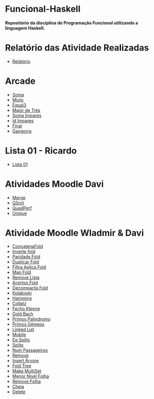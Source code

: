 # Funcional-Haskell
<h4>Repositório da disciplina de Programação Funcional utilizando a linguagem Haskell.</h4>

# Relatório das Atividade Realizadas
- <a href="https://github.com/GabrielSBotelho/Funcional-Haskell/blob/main/relatorio.md">Relatório</a>

# Arcade
- <a href="https://github.com/GabrielSBotelho/Funcional-Haskell/blob/main/Arcade/soma.hs">Soma</a>
- <a href="https://github.com/GabrielSBotelho/Funcional-Haskell/blob/main/Arcade/miolo.hs">Miolo</a>
- <a href="https://github.com/GabrielSBotelho/Funcional-Haskell/blob/main/Arcade/equal3.hs">Equal3</a>
- <a href="https://github.com/GabrielSBotelho/Funcional-Haskell/blob/main/Arcade/maiorDeTres.hs">Maior de Três</a>
- <a href="https://github.com/GabrielSBotelho/Funcional-Haskell/blob/main/Arcade/somaImpares.hs">Soma Ímpares</a>
- <a href="https://github.com/GabrielSBotelho/Funcional-Haskell/blob/main/Arcade/idImpares.hs">Id Ímpares</a>
- <a href="https://github.com/GabrielSBotelho/Funcional-Haskell/blob/main/Arcade/final.hs">Final</a>
- <a href="https://github.com/GabrielSBotelho/Funcional-Haskell/blob/main/Arcade/gangorra.hs">Gangorra</a>

# Lista 01 - Ricardo
- <a href="https://github.com/GabrielSBotelho/Funcional-Haskell/blob/main/Quest%C3%B5es/lista01.hs">Lista 01</a>

# Atividades Moodle Davi
- <a href="https://github.com/GabrielSBotelho/Funcional-Haskell/blob/main/MoodleDavi/merge.hs">Merge</a>
- <a href="https://github.com/GabrielSBotelho/Funcional-Haskell/blob/main/MoodleDavi/qsort.hs">QSrot</a>
- <a href="https://github.com/GabrielSBotelho/Funcional-Haskell/blob/main/MoodleDavi/quadperf.hs">QuadPerf</a>
- <a href="https://github.com/GabrielSBotelho/Funcional-Haskell/blob/main/MoodleDavi/unique.hs">Unique</a>

# Atividade Moodle Wladmir & Davi
- <a href="https://github.com/GabrielSBotelho/Funcional-Haskell/blob/main/Quest%C3%B5es/01concatenaFold.hs">ConcatenaFold</a>
- <a href="https://github.com/GabrielSBotelho/Funcional-Haskell/blob/main/Quest%C3%B5es/02inverteFold.hs">Inverte fold</a>
- <a href="https://github.com/GabrielSBotelho/Funcional-Haskell/blob/main/Quest%C3%B5es/03paridadeFold.hs">Paridade Fold</a>
- <a href="https://github.com/GabrielSBotelho/Funcional-Haskell/blob/main/Quest%C3%B5es/04duplicarFold.hs">Duplicar Fold</a>
- <a href="https://github.com/GabrielSBotelho/Funcional-Haskell/blob/main/Quest%C3%B5es/05filtraAplicaFold.hs">Filtra Aplica Fold</a>
- <a href="https://github.com/GabrielSBotelho/Funcional-Haskell/blob/main/Quest%C3%B5es/06mapFold.hs">Map Fold</a>
- <a href="https://github.com/GabrielSBotelho/Funcional-Haskell/blob/main/Quest%C3%B5es/07removeLista.hs">Remove Lista</a>
- <a href="https://github.com/GabrielSBotelho/Funcional-Haskell/blob/main/Quest%C3%B5es/08acertosFold.hs">Acertos Fold</a>
- <a href="https://github.com/GabrielSBotelho/Funcional-Haskell/blob/main/Quest%C3%B5es/09descompactaFold.hs">Decompacta Fold</a>
- <a href="https://github.com/GabrielSBotelho/Funcional-Haskell/blob/main/Quest%C3%B5es/10kolakoski.hs">Kolakoski</a>
- <a href="https://github.com/GabrielSBotelho/Funcional-Haskell/blob/main/Quest%C3%B5es/11hamming.hs">Hamming</a>
- <a href="https://github.com/GabrielSBotelho/Funcional-Haskell/blob/main/Quest%C3%B5es/12collatz.hs">Collatz</a>
- <a href="https://github.com/GabrielSBotelho/Funcional-Haskell/blob/main/Quest%C3%B5es/13fechoKleene.hs">Fecho Kleene</a>
- <a href="https://github.com/GabrielSBotelho/Funcional-Haskell/blob/main/Quest%C3%B5es/14goldbach.hs">Gold Bach</a>
- <a href="https://github.com/GabrielSBotelho/Funcional-Haskell/blob/main/Quest%C3%B5es/15primosPalindromos.hs">Primos Palindromo</a>
- <a href="https://github.com/GabrielSBotelho/Funcional-Haskell/blob/main/Quest%C3%B5es/16primosGemeos.hs">Primos Gêmeos</a>
- <a href="https://github.com/GabrielSBotelho/Funcional-Haskell/blob/main/Quest%C3%B5es/17LinkedList.hs">Linked List</a>
- <a href="https://github.com/GabrielSBotelho/Funcional-Haskell/blob/main/Quest%C3%B5es/18mobile.hs">Mobile</a>
- <a href="https://github.com/GabrielSBotelho/Funcional-Haskell/blob/main/Quest%C3%B5es/19eqsplits.hs">Eq Splits</a>
- <a href="https://github.com/GabrielSBotelho/Funcional-Haskell/blob/main/Quest%C3%B5es/20splits.hs">Splits</a>
- <a href="https://github.com/GabrielSBotelho/Funcional-Haskell/blob/main/Quest%C3%B5es/21numPassageiros.HS">Num Passageiros</a>
- <a href="https://github.com/GabrielSBotelho/Funcional-Haskell/blob/main/Quest%C3%B5es/22remove.hs">Remove</a>
- <a href="https://github.com/GabrielSBotelho/Funcional-Haskell/blob/main/Quest%C3%B5es/23insertArvore.hs">Insert Árvore</a>
- <a href="https://github.com/GabrielSBotelho/Funcional-Haskell/blob/main/Quest%C3%B5es/24foldTree.hs">Fold Tree</a>
- <a href="https://github.com/GabrielSBotelho/Funcional-Haskell/blob/main/Quest%C3%B5es/25makeMultiSet.hs">Make MultiSet</a>
- <a href="https://github.com/GabrielSBotelho/Funcional-Haskell/blob/main/Quest%C3%B5es/26menorNivelFolha.hs">Menor Nível Folha</a>
- <a href="https://github.com/GabrielSBotelho/Funcional-Haskell/blob/main/Quest%C3%B5es/27removeFolhas.hs">Remove Folha</a>
- <a href="https://github.com/GabrielSBotelho/Funcional-Haskell/blob/main/Quest%C3%B5es/28cheia.hs">Cheia</a>
- <a href="https://github.com/GabrielSBotelho/Funcional-Haskell/blob/main/Quest%C3%B5es/29delete.hs">Delete</a>
